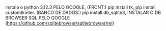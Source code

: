 instala o python 3.12.3 PELO GOOGLE, (FRONT:) pip install tk, pip install customtkinter. (BANCO DE DADOS:) pip install db_sqlite3,  INSTALAR O DB BROWSER SQL PELO GOOGLE
(https://github.com/sqlitebrowser/sqlitebrowser/rel)
